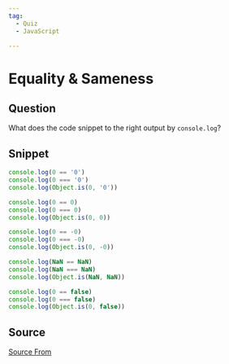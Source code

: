 ```yaml
---
tag:
  - Quiz
  - JavaScript

---
```

  
# Equality & Sameness

## Question
What does the code snippet to the right output by `console.log`?

## Snippet
```js
console.log(0 == '0')
console.log(0 === '0')
console.log(Object.is(0, '0'))

console.log(0 == 0)
console.log(0 === 0)
console.log(Object.is(0, 0))

console.log(0 == -0)
console.log(0 === -0)
console.log(Object.is(0, -0))

console.log(NaN == NaN)
console.log(NaN === NaN)
console.log(Object.is(NaN, NaN))

console.log(0 == false)
console.log(0 === false)
console.log(Object.is(0, false))
```
    


##  Source
[Source From](https://bigfrontend.dev/quiz/Equality-Sameness)

  